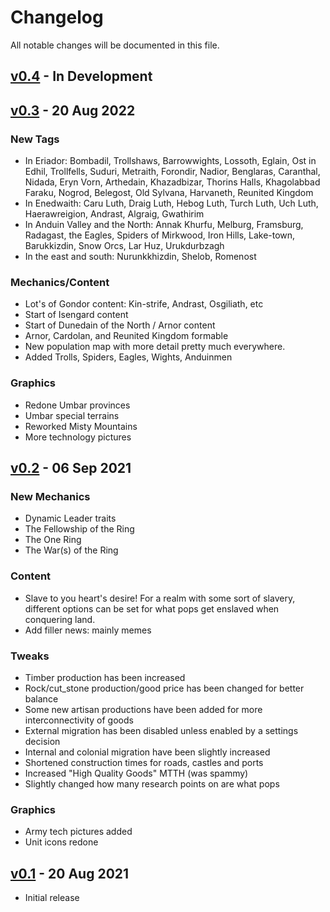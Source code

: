 # Changelog

All notable changes will be documented in this file.

## [v0.4]() - In Development

## [v0.3]() - 20 Aug 2022
### New Tags
 - In Eriador: Bombadil, Trollshaws, Barrowwights, Lossoth, Eglain, Ost in Edhil, Trollfells, Suduri, Metraith, Forondir, Nadior, Benglaras, Caranthal, Nidada, Eryn Vorn, Arthedain, Khazadbizar, Thorins Halls, Khagolabbad Faraku, Nogrod, Belegost, Old Sylvana, Harvaneth, Reunited Kingdom
 - In Enedwaith: Caru Luth, Draig Luth, Hebog Luth, Turch Luth, Uch Luth, Haerawreigion, Andrast, Algraig, Gwathirim
 - In Anduin Valley and the North: Annak Khurfu, Melburg, Framsburg, Radagast, the Eagles, Spiders of Mirkwood, Iron Hills, Lake-town, Barukkizdin, Snow Orcs, Lar Huz, Urukdurbzagh
 - In the east and south: Nurunkkhizdin, Shelob, Romenost

### Mechanics/Content
 - Lot's of Gondor content: Kin-strife, Andrast, Osgiliath, etc
 - Start of Isengard content
 - Start of Dunedain of the North / Arnor content
 - Arnor, Cardolan, and Reunited Kingdom formable
 - New population map with more detail pretty much everywhere. 
 - Added Trolls, Spiders, Eagles, Wights, Anduinmen

### Graphics
 - Redone Umbar provinces
 - Umbar special terrains
 - Reworked Misty Mountains
 - More technology pictures


## [v0.2](https://github.com/The-Third-Age/TTA-Victoria-2/releases/tag/v0.2) - 06 Sep 2021
### New Mechanics
 - Dynamic Leader traits
 - The Fellowship of the Ring
 - The One Ring
 - The War(s) of the Ring

### Content
 - Slave to you heart's desire! For a realm with some sort of slavery, different options can be set for what pops get enslaved when conquering land.
 - Add filler news: mainly memes
 
### Tweaks
 - Timber production has been increased
 - Rock/cut_stone production/good price has been changed for better balance
 - Some new artisan productions have been added for more interconnectivity of goods
 - External migration has been disabled unless enabled by a settings decision
 - Internal and colonial migration have been slightly increased
 - Shortened construction times for roads, castles and ports
 - Increased "High Quality Goods" MTTH (was spammy)
 - Slightly changed how many research points on are what pops
 
### Graphics
 - Army tech pictures added
 - Unit icons redone
 
## [v0.1](https://github.com/The-Third-Age/TTA-Victoria-2/releases/tag/v0.1) - 20 Aug 2021
 - Initial release
